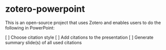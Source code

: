 # zotero-powerpoint

This is an open-source project that uses Zotero and enables users to do the following in PowerPoint:

[ ] Choose citation style
[ ] Add citations to the presentation
[ ] Generate summary slide(s) of all used citations